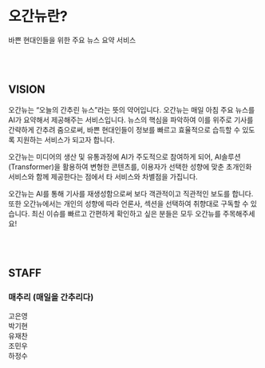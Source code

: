 # 오간뉴란?
바쁜 현대인들을 위한 주요 뉴스 요약 서비스 

<br><br>

## <b>VISION</b> <br>

오간뉴는 “오늘의 간추린 뉴스”라는 뜻의 약어입니다. 
오간뉴는 매일 아침 주요 뉴스를 AI가 요약해서 제공해주는 서비스입니다.
뉴스의 핵심을 파악하여 이를 위주로 기사를 간략하게 간추려 줌으로써, 바쁜 현대인들이 정보를 빠르고 효율적으로 습득할 수 있도록 지원하는 서비스가 되고자 합니다. 

오간뉴는 미디어의 생산 및 유통과정에 AI가 주도적으로 참여하게 되어, AI솔루션(Transformer)을 활용하여 변형한 콘텐츠를,
이용자가 선택한 성향에 맞춘 초개인화 서비스와 함께 제공한다는 점에서 
타 서비스와 차별점을 가집니다.

오간뉴는 AI를 통해 기사를 재생성함으로써 보다 객관적이고 직관적인 보도를 합니다. 또한 오간뉴에서는 개인의 성향에 따라 언론사, 섹션을 선택하여 취향대로 구독할 수 있습니다. 최신 이슈를 빠르고 간편하게 확인하고 싶은 분들은 모두 오간뉴를 주목해주세요!

<br><br>

## <b>STAFF</b> <br>
### <b>매추리 (매일을 간추리다)</b> <br>
고은영 <br>
박기현 <br>
유재찬 <br>
조민우 <br>
하정수 <br>
